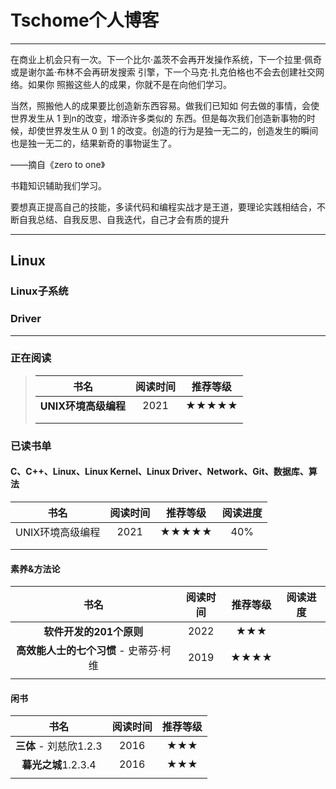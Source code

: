 # Tschome个人博客

------

在商业上机会只有一次。下一个比尔·盖茨不会再开发操作系统，下一个拉里·佩奇或是谢尔盖·布林不会再研发搜索 引擎，下一个马克·扎克伯格也不会去创建社交网络。如果你 照搬这些人的成果，你就不是在向他们学习。

当然，照搬他人的成果要比创造新东西容易。做我们已知如 何去做的事情，会使世界发生从 1 到n的改变，增添许多类似的 东西。但是每次我们创造新事物的时候，却使世界发生从 0 到 1 的改变。创造的行为是独一无二的，创造发生的瞬间也是独一无二的，结果新奇的事物诞生了。

——摘自《zero to one》



书籍知识辅助我们学习。

要想真正提高自己的技能，多读代码和编程实战才是王道，要理论实践相结合，不断自我总结、自我反思、自我迭代，自己才会有质的提升

------

## Linux

### Linux子系统





### Driver

















------

### 正在阅读

> |         书名         | 阅读时间 | 推荐等级 |
> | :------------------: | :------: | :------: |
> | **UNIX环境高级编程** |   2021   |  ★★★★★   |
> |                      |          |          |
> |                      |          |          |
>



### 已读书单

#### C、C++、Linux、Linux Kernel、Linux Driver、Network、Git、数据库、算法

|       书名       | 阅读时间 | 推荐等级 | 阅读进度 |
| :--------------: | :------: | :------: | :------: |
| UNIX环境高级编程 |   2021   |  ★★★★★   |   40%    |
|                  |          |          |          |
|                  |          |          |          |

#### 素养&方法论

|                  书名                  | 阅读时间 | 推荐等级 | 阅读进度 |
| :------------------------------------: | :------: | :------: | :------: |
|        **软件开发的201个原则**         |   2022   |   ★★★    |          |
| **高效能人士的七个习惯** - 史蒂芬·柯维 |   2019   |   ★★★★   |          |
|                                        |          |          |          |

#### 闲书

|          书名          | 阅读时间 | 推荐等级 |
| :--------------------: | :------: | :------: |
| **三体** - 刘慈欣1.2.3 |   2016   |   ★★★    |
|  **暮光之城**1.2.3.4   |   2016   |   ★★★    |
|                        |          |          |

